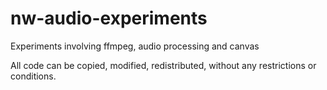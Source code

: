 # nw-audio-experiments
Experiments involving ffmpeg, audio processing and canvas

All code can be copied, modified, redistributed, without any restrictions or conditions.
